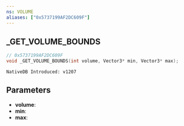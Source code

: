 ```yaml
---
ns: VOLUME
aliases: ["0x5737199AF2DC609F"]
---
```

## _GET_VOLUME_BOUNDS

```c
// 0x5737199AF2DC609F
void _GET_VOLUME_BOUNDS(int volume, Vector3* min, Vector3* max);
```

```
NativeDB Introduced: v1207
```

## Parameters
* **volume**:
* **min**:
* **max**:
